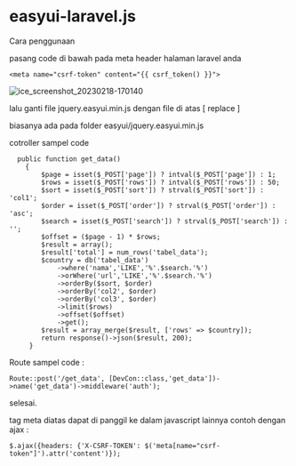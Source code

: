 # easyui-laravel.js

Cara penggunaan

pasang code di bawah pada meta header halaman laravel anda
```
<meta name="csrf-token" content="{{ csrf_token() }}">
```
![ice_screenshot_20230218-170140](https://user-images.githubusercontent.com/67509798/219851831-cda94be4-64ad-40df-b7e3-2d79bf562395.png)

lalu ganti file jquery.easyui.min.js dengan file di atas [ replace ]

biasanya ada pada folder easyui/jquery.easyui.min.js

cotroller sampel code 
```
  public function get_data()
    {
        $page = isset($_POST['page']) ? intval($_POST['page']) : 1;
        $rows = isset($_POST['rows']) ? intval($_POST['rows']) : 50;
        $sort = isset($_POST['sort']) ? strval($_POST['sort']) : 'col1';
        $order = isset($_POST['order']) ? strval($_POST['order']) : 'asc';
        $search = isset($_POST['search']) ? strval($_POST['search']) : '';
        $offset = ($page - 1) * $rows;
        $result = array();
        $result['total'] = num_rows('tabel_data');
        $country = db('tabel_data')
            ->where('nama','LIKE','%'.$search.'%')
            ->orWhere('url','LIKE','%'.$search.'%')
            ->orderBy($sort, $order)
            ->orderBy('col2', $order)
            ->orderBy('col3', $order)
            ->limit($rows)
            ->offset($offset)
            ->get();
        $result = array_merge($result, ['rows' => $country]);
        return response()->json($result, 200);
     }
```

Route sampel code :
```
Route::post('/get_data', [DevCon::class,'get_data'])->name('get_data')->middleware('auth');
```
selesai.

tag meta diatas dapat di panggil ke dalam javascript lainnya 
contoh dengan ajax :
```
$.ajax({headers: {'X-CSRF-TOKEN': $('meta[name="csrf-token"]').attr('content')});
```

